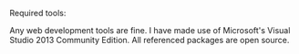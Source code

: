 
Required tools:  

Any web development tools are fine.  I have made use of Microsoft's Visual Studio 2013 Community Edition.  All referenced packages are open source.